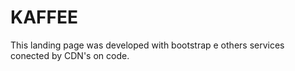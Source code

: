 # KAFFEE

This landing page was developed with bootstrap e others services conected by CDN's on code.
